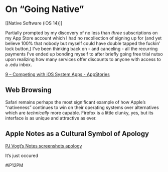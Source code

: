 # On “Going Native”
[[Native Software (iOS 14)]]

Partially prompted by my discovery of no less than *three* subscriptions on my App Store account which I had no recollection of signing up for (and yet believe 100% that nobody but myself could have double tapped the fuckin’ lock button,) I’ve been thinking back on - and canceling - all the recurring payments I’ve ended up bonding myself to after briefly going free trial nutso upon realizing how many services offer discounts to anyone with access to a .edu inbox.

[9 – Competing with iOS System Apps - AppStories](https://pca.st/episode/05d90860-3186-0135-52f9-452518e2d253)

## Web Browsing
Safari remains perhaps the most significant example of how Apple’s “nativeness” continues to win on their operating systems over alternatives which are *technically* more capable. Firefox is a little clunky, yes, but its interface is as unique and attractive as ever. 

## Apple Notes as a Cultural Symbol of Apology
[PJ Vogt’s  Notes screenshots apology](https://twitter.com/pjvogt/status/1362233699220258818)

It’s just occured 

#iP12PM